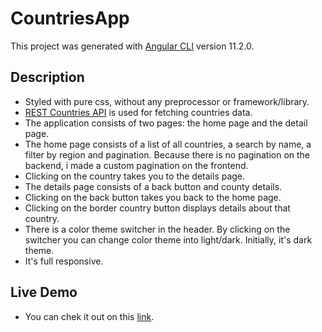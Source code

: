 # CountriesApp

This project was generated with [Angular CLI](https://github.com/angular/angular-cli) version 11.2.0.

## Description
- Styled with pure css, without any preprocessor or framework/library.
- [REST Countries API](https://restcountries.eu/) is used for fetching countries data.
- The application consists of two pages: the home page and the detail page.
- The home page consists of a list of all countries, a search by name, a filter by region and pagination. Because  there is no pagination on the backend, i made a custom pagination on the frontend.
- Clicking on the country takes you to the details page.
- The details page consists of a back button and county details.
- Clicking on the back button takes you back to the home page.
- Clicking on the border country button displays details about that country.
- There is a color theme switcher in the header. By clicking on the switcher you can change color theme into light/dark. Initially, it's dark theme.
- It's full responsive.

## Live Demo
- You can chek it out on this [link](https://kondicm502.github.io/Countries-App-Angular/).



